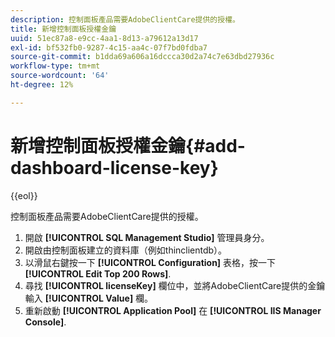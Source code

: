 ```yaml
---
description: 控制面板產品需要AdobeClientCare提供的授權。
title: 新增控制面板授權金鑰
uuid: 51ec87a8-e9cc-4aa1-8d13-a79612a13d17
exl-id: bf532fb0-9287-4c15-aa4c-07f7bd0fdba7
source-git-commit: b1dda69a606a16dccca30d2a74c7e63dbd27936c
workflow-type: tm+mt
source-wordcount: '64'
ht-degree: 12%

---
```


# 新增控制面板授權金鑰{#add-dashboard-license-key}

{{eol}}

控制面板產品需要AdobeClientCare提供的授權。

1. 開啟 **[!UICONTROL SQL Management Studio]** 管理員身分。
1. 開啟由控制面板建立的資料庫（例如thinclientdb）。
1. 以滑鼠右鍵按一下 **[!UICONTROL Configuration]** 表格，按一下 **[!UICONTROL Edit Top 200 Rows]**.
1. 尋找 **[!UICONTROL licenseKey]** 欄位中，並將AdobeClientCare提供的金鑰輸入 **[!UICONTROL Value]** 欄。
1. 重新啟動 **[!UICONTROL Application Pool]** 在 **[!UICONTROL IIS Manager Console]**.

